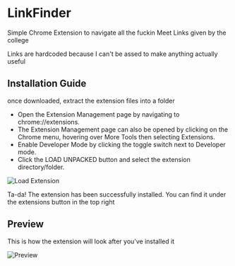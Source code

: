 # LinkFinder
Simple Chrome Extension to navigate all the fuckin Meet Links given by the college

Links are hardcoded because I can't be assed to make anything actually useful

## Installation Guide
once downloaded, extract the extension files into a folder

- Open the Extension Management page by navigating to chrome://extensions.
- The Extension Management page can also be opened by clicking on the Chrome menu, hovering over More Tools then selecting Extensions.
- Enable Developer Mode by clicking the toggle switch next to Developer mode.
- Click the LOAD UNPACKED button and select the extension directory/folder.

![Load Extension](https://developer.chrome.com/static/images/get_started/load_extension.png)

Ta-da! The extension has been successfully installed. You can find it under the extensions button in the top right

## Preview

This is how the extension will look after you've installed it

![Preview](https://github.com/OverPoweredDev/op_link_finder/blob/master/images/example.gif)